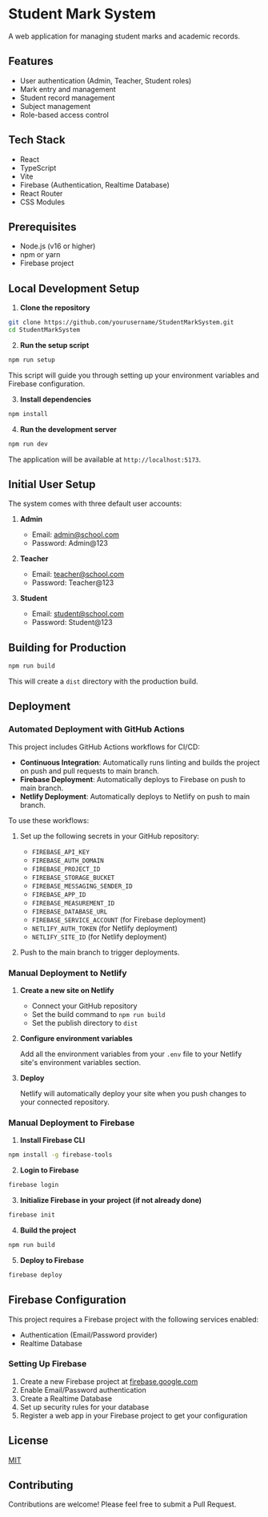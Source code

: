 # Student Mark System

A web application for managing student marks and academic records.

## Features

- User authentication (Admin, Teacher, Student roles)
- Mark entry and management
- Student record management
- Subject management
- Role-based access control

## Tech Stack

- React
- TypeScript
- Vite
- Firebase (Authentication, Realtime Database)
- React Router
- CSS Modules

## Prerequisites

- Node.js (v16 or higher)
- npm or yarn
- Firebase project

## Local Development Setup

1. **Clone the repository**

```bash
git clone https://github.com/yourusername/StudentMarkSystem.git
cd StudentMarkSystem
```

2. **Run the setup script**

```bash
npm run setup
```

This script will guide you through setting up your environment variables and Firebase configuration.

3. **Install dependencies**

```bash
npm install
```

4. **Run the development server**

```bash
npm run dev
```

The application will be available at `http://localhost:5173`.

## Initial User Setup

The system comes with three default user accounts:

1. **Admin**
   - Email: admin@school.com
   - Password: Admin@123

2. **Teacher**
   - Email: teacher@school.com
   - Password: Teacher@123

3. **Student**
   - Email: student@school.com
   - Password: Student@123

## Building for Production

```bash
npm run build
```

This will create a `dist` directory with the production build.

## Deployment

### Automated Deployment with GitHub Actions

This project includes GitHub Actions workflows for CI/CD:

- **Continuous Integration**: Automatically runs linting and builds the project on push and pull requests to main branch.
- **Firebase Deployment**: Automatically deploys to Firebase on push to main branch.
- **Netlify Deployment**: Automatically deploys to Netlify on push to main branch.

To use these workflows:

1. Set up the following secrets in your GitHub repository:
   - `FIREBASE_API_KEY`
   - `FIREBASE_AUTH_DOMAIN`
   - `FIREBASE_PROJECT_ID`
   - `FIREBASE_STORAGE_BUCKET`
   - `FIREBASE_MESSAGING_SENDER_ID`
   - `FIREBASE_APP_ID`
   - `FIREBASE_MEASUREMENT_ID`
   - `FIREBASE_DATABASE_URL`
   - `FIREBASE_SERVICE_ACCOUNT` (for Firebase deployment)
   - `NETLIFY_AUTH_TOKEN` (for Netlify deployment)
   - `NETLIFY_SITE_ID` (for Netlify deployment)

2. Push to the main branch to trigger deployments.

### Manual Deployment to Netlify

1. **Create a new site on Netlify**

   - Connect your GitHub repository
   - Set the build command to `npm run build`
   - Set the publish directory to `dist`

2. **Configure environment variables**

   Add all the environment variables from your `.env` file to your Netlify site's environment variables section.

3. **Deploy**

   Netlify will automatically deploy your site when you push changes to your connected repository.

### Manual Deployment to Firebase

1. **Install Firebase CLI**

```bash
npm install -g firebase-tools
```

2. **Login to Firebase**

```bash
firebase login
```

3. **Initialize Firebase in your project (if not already done)**

```bash
firebase init
```

4. **Build the project**

```bash
npm run build
```

5. **Deploy to Firebase**

```bash
firebase deploy
```

## Firebase Configuration

This project requires a Firebase project with the following services enabled:

- Authentication (Email/Password provider)
- Realtime Database

### Setting Up Firebase

1. Create a new Firebase project at [firebase.google.com](https://firebase.google.com/)
2. Enable Email/Password authentication
3. Create a Realtime Database
4. Set up security rules for your database
5. Register a web app in your Firebase project to get your configuration

## License

[MIT](LICENSE)

## Contributing

Contributions are welcome! Please feel free to submit a Pull Request.
